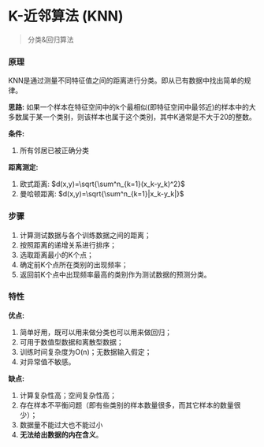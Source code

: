 # K-近邻算法 (KNN)
> 分类&回归算法

### 原理
KNN是通过测量不同特征值之间的距离进行分类。即从已有数据中找出简单的规律。

**思路:**
如果一个样本在特征空间中的k个最相似(即特征空间中最邻近)的样本中的大多数属于某一个类别，则该样本也属于这个类别，其中K通常是不大于20的整数。

**条件:**

1. 所有邻居已被正确分类

**距离测定:**

1. 欧式距离: $d(x,y)=\sqrt{\sum^n_{k=1}(x_k-y_k)^2}$
2. 曼哈顿距离: $d(x,y)=\sqrt{\sum^n_{k=1}|x_k-y_k|}$


### 步骤

1. 计算测试数据与各个训练数据之间的距离；
2. 按照距离的递增关系进行排序；
3. 选取距离最小的K个点；
4. 确定前K个点所在类别的出现频率；
5. 返回前K个点中出现频率最高的类别作为测试数据的预测分类。


### 特性
**优点:**

1. 简单好用，既可以用来做分类也可以用来做回归；
2. 可用于数值型数据和离散型数据；
3. 训练时间复杂度为O(n)；无数据输入假定；
4. 对异常值不敏感。

**缺点:**

1. 计算复杂性高；空间复杂性高；
2. 存在样本不平衡问题（即有些类别的样本数量很多，而其它样本的数量很少）；
3. 数据量不能过大也不能过小
4. **无法给出数据的内在含义**。